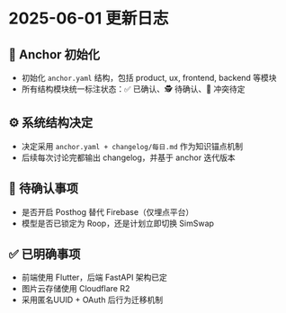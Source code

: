 # 2025-06-01 更新日志

## 🧱 Anchor 初始化
- 初始化 `anchor.yaml` 结构，包括 product, ux, frontend, backend 等模块
- 所有结构模块统一标注状态：✅ 已确认、🕵️ 待确认、🚧 冲突待定

## ⚙️ 系统结构决定
- 决定采用 `anchor.yaml + changelog/每日.md` 作为知识锚点机制
- 后续每次讨论完都输出 changelog，并基于 anchor 迭代版本

## 🚧 待确认事项
- 是否开启 Posthog 替代 Firebase（仅埋点平台）
- 模型是否已锁定为 Roop，还是计划立即切换 SimSwap

## ✅ 已明确事项
- 前端使用 Flutter，后端 FastAPI 架构已定
- 图片云存储使用 Cloudflare R2
- 采用匿名UUID + OAuth 后行为迁移机制